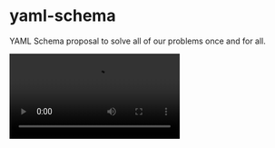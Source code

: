 # yaml-schema
YAML Schema proposal to solve all of our problems once and for all.

![yolo](https://user-images.githubusercontent.com/129743/113256092-8a12fe80-927d-11eb-89a4-a6ce42000988.mp4)

